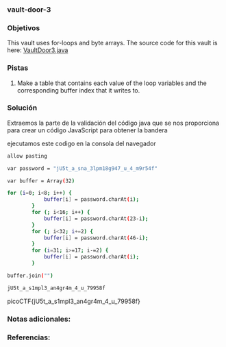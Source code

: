 ### vault-door-3

### Objetivos 
This vault uses for-loops and byte arrays. The source code for this vault is here: [VaultDoor3.java](https://jupiter.challenges.picoctf.org/static/943ea40e3f54fca6d2145fa7aadc5e09/VaultDoor3.java)

### Pistas
1. Make a table that contains each value of the loop variables and the corresponding buffer index that it writes to.

### Solución 

Extraemos la parte de la validación del código java que se nos proporciona para crear un código JavaScript para obtener la bandera

ejecutamos este codigo en la consola del navegador
``` bash
allow pasting

var password = "jU5t_a_sna_3lpm18g947_u_4_m9r54f"

var buffer = Array(32)

for (i=0; i<8; i++) {
            buffer[i] = password.charAt(i);
        }
        for (; i<16; i++) {
            buffer[i] = password.charAt(23-i);
        }
        for (; i<32; i+=2) {
            buffer[i] = password.charAt(46-i);
        }
        for (i=31; i>=17; i-=2) {
            buffer[i] = password.charAt(i);
        }

buffer.join("")

jU5t_a_s1mpl3_an4gr4m_4_u_79958f
```

picoCTF{jU5t_a_s1mpl3_an4gr4m_4_u_79958f}

### Notas adicionales:

### Referencias:
